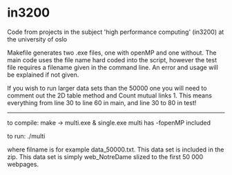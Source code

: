 # in3200
Code from projects in the subject 'high performance computing' (in3200) at the university of oslo


Makefile generates two .exe files, one with openMP and one without. The main code uses the file name hard coded into the script, however the test file requires a filename given in the command line. An error and usage will be explained if not given.

If you wish to run larger data sets than the 50000 one you will need to comment out the 2D table method and Count mutual links 1. This means everything from line 30 to line 60 in main, and line 30 to 80 in test!  


---------------------------------------------------------------------
to compile:
make -> multi.exe & single.exe
multi has -fopenMP included

to run:
./multi <filename> 

where filname is for example data_50000.txt. This data set is included in the zip. This data set is simply web_NotreDame slized to the first 50 000 webpages. 
